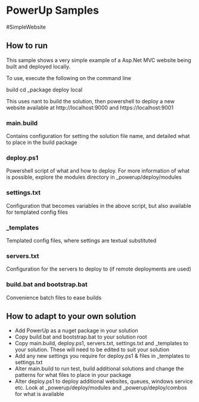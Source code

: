 PowerUp Samples
==============

#SimpleWebsite

## How to run

This sample shows a very simple example of a Asp.Net MVC website being built and deployed locally.

To use, execute the following on the command line

  build
  cd _package
  deploy local
  
This uses nant to build the solution, then powershell to deploy a new website available at http://localhost:9000 and https://localhost:9001

### main.build

Contains configuration for setting the solution file name, and detailed what to place in the build package

### deploy.ps1

Powershell script of what and how to deploy. For more information of what is possible, explore the modules directory in _powerup/deploy/modules

### settings.txt

Configuration that becomes variables in the above script, but also available for templated config files

### _templates

Templated config files, where settings are textual substituted

### servers.txt 

Configuration for the servers to deploy to (if remote deployments are used)

### build.bat and bootstrap.bat

Convenience batch files to ease builds

## How to adapt to your own solution

- Add PowerUp as a nuget package in your solution
- Copy build.bat and bootstrap.bat to your solution root
- Copy main.build, deploy.ps1, servers.txt, settings.txt and _templates to your solution. These will need to be edited to suit your solution
- Add any new settings you require for deploy.ps1 & files in _templates to settings.txt
- Alter main.build to run test, build additional solutions and change the patterns for what files to place in your package
- Alter deploy.ps1 to deploy additional websites, queues, windows service etc. Look at _powerup/deploy/modules and _powerup/deploy/combos for what is available





